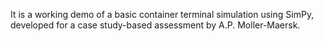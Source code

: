 It is a working demo of a basic container terminal simulation using SimPy, developed for a case study-based assessment by A.P. Moller-Maersk.

